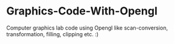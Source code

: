 # Graphics-Code-With-Opengl

Computer graphics lab code using Opengl like scan-conversion, transformation, filling, clipping etc. :) 
